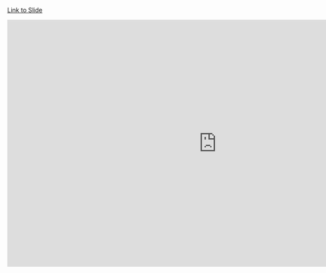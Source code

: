
[Link to Slide](https://docs.google.com/presentation/d/e/2PACX-1vTCLDCG8walQqW8PIrT519iIm817KyKkdsDWC4feciea0L6GLJFC4Pp33eDJJH9_-qF2bYS6dDbh4FX/embed?start=false&loop=false&delayms=3000 "@embed")

<iframe src="https://docs.google.com/presentation/d/e/2PACX-1vTCLDCG8walQqW8PIrT519iIm817KyKkdsDWC4feciea0L6GLJFC4Pp33eDJJH9_-qF2bYS6dDbh4FX/embed?start=false&loop=false&delayms=3000" frameborder="0" width="960" height="569" allowfullscreen="true" mozallowfullscreen="true" webkitallowfullscreen="true"></iframe>